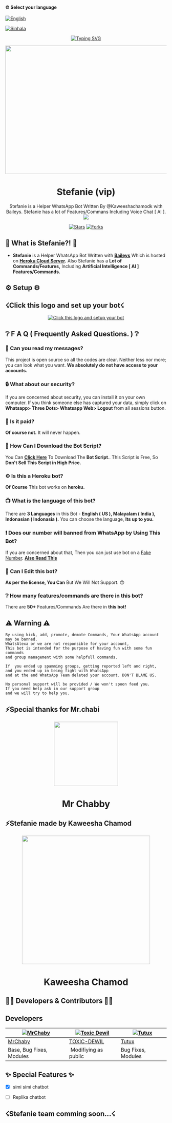 #### © Select your language

  [![English](https://img.shields.io/badge/Select-English-red.svg)](https://github.com/Kaweeshachamodk/stefanie/edit/main/README.md)

  [![Sinhala](https://img.shields.io/badge/Select-Sinhala-green.svg)](https://github.com/Kaweeshachamodk/stefanie/edit/main/README.md)




<p align="center">
    <a href="https://github.com/Kaweeshachamodk">
        <img
            src="https://readme-typing-svg.herokuapp.com?size=33&width=1000&lines=Welcome+To+Stefanie...+Thank+You+For+Visiting...."
            alt="Typing SVG"
        />
    </a>
</p>


<div align="center">
  <img src="https://telegra.ph/file/0edc0f3917fde20a7990a.jpg" width="600" height="400">
  <h1>Stefanie (vip)</h1>

</div>
<p align="center">
    Stefanie is a Helper WhatsApp Bot Written By @Kaweeshachamodk with Baileys. Stefanie has a lot of Features/Commans Including Voice Chat [ AI ].
    <br>
     <img src="https://img.shields.io/github/repo-size/Kaweeshachamodk/Stefanie?color=green&label=Repo%60total%60size&style=plastic">

<p align="center">
<a href="https://github.com/Kaweeshachamodk/Stefanie/stargazers/"><img title="Stars" src="https://img.shields.io/github/stars/Kaweeshachamodk/Stefanie?color=blue&style=flat-square"></a>
<a href="https://github.com/Kaweeshachamodk/Stefanie/network/members"><img title="Forks" src="https://img.shields.io/github/forks/Kaweeshachamodk/Stefanie?color=pink&style=flat-square"></a>

## 🤔 What is Stefanie?! 🤔
- **Stefanie** is a Helper WhatsApp Bot Written with **[Baileys](https://github.com/adiwajshing/baileys)** Which is hosted on **[Heroku Cloud Server](https://heroku.com).** Also Stefanie has a **Lot of Commands/Features,** Including **Artificial Intelligence [ AI ] Features/Commands.**

## ⚙️ Setup ⚙️

## ☇Click this logo and set up your bot☇
</p>
  <p align="center">
<a href="https://github.com/Kaweeshachamodk/stefanie/tree/main/setup%20your%20bot"><img title="Click this logo and setup your bot" src="https://img.shields.io/badge/click this logo and sey up your bot-afnanplk/pinkymwol?color=Yellow&style=for-the-badge&logo=github"></a>
</p>

## ❔ F A Q ( Frequently Asked Questions. ) ❔

### 💬 Can you read my messages?

This project is open source so all the codes are clear. Neither less nor more; you can look what you want. **We absolutely do not have access to your accounts.**

### 🔒 What about our security?

If you are concerned about security, you can install it on your own computer. If you think someone else has captured your data, simply click on **Whatsapp> Three Dots> Whatsapp Web> Logout** from all sessions button.
  
### 💸 Is it paid?

**Of course not.** It will never happen. 

### 📃 How Can I Download the Bot Script?

You Can **[Click Here](https://github.com/Kaweeshachamodk/Stefanie_/archive/refs/heads/master.zip)** To Download The **Bot Script**.. This Script is Free, So **Don't Sell This Script in High Price.**

### ⚙ Is this a Heroku bot?

**Of Course** This bot works on **heroku.**

### 📺 What is the language of this bot?

There are **3 Languages** in this Bot - **English ( US ), Malayalam ( India ), Indonasian ( Indonasia ).** You can choose the language, **Its up to you.**

### ❗ Does our number will banned from WhatsApp by Using This Bot?

If you are concerned about that, Then you can just use bot on a [Fake Number](https://youtu.be/v8lGcQp0RjQ). **[Also Read This](https://github.com/TOXIC-DEVIL/WhatsAlexa#-warnings--disclaimers-)**

### 🔄 Can I Edit this bot?

**As per the license, You Can** But We Will Not Support. 🙃

### ❔ How many features/commands are there in this bot?

There are **50+** Features/Commands Are there in **this bot!**

## ⚠ Warning ⚠

```
By using kick, add, promote, demote Commands, Your WhatsApp account may be banned.
WhatsAlexa or we are not responsible for your account, 
This bot is intended for the purpose of having fun with some fun commands 
and group management with some helpfull commands.

If  you ended up spamming groups, getting reported left and right, 
and you ended up in being fight with WhatsApp
and at the end WhatsApp Team deleted your account. DON'T BLAME US.

No personal support will be provided / We won't spoon feed you. 
If you need help ask in our support group 
and we will try to help you.
```
 

## ⚡Special thanks for Mr.chabi

  <div align="center">

  <img src="https://telegra.ph/file/43671afb59b0578ad4a46.jpg" width="200" height="200">

  <h1>Mr Chabby</h1>

</div>
 
 ## ⚡Stefanie made by Kaweesha Chamod

  <div align="center">

  <img src="https://telegra.ph/file/25d0b3be938c54ff88750.jpg" width="400" height="400">

  <h1>Kaweesha Chamod</h1>

</div>
 

## 👨‍💻 Developers & Contributors 👨‍💻

## Developers
  <div align="center">
    
  [![MrChaby](https://github.com/MrChaby.png?size=100)](https://github.com/MrChaby) |  [![Toxic Dewil](https://github.com/TOXIC-DEVIL.png?size=100)](https://github.com/TOXIC-DEVIL) | [![Tutux](https://github.com/Tutux1.png?size=100)](https://github.com/Tutux1) 
----|----|----
[MrChaby](https://github.com/MrChaby)  | [TOXIC-DEWIL](https://github.com/TOXIC-DEVIL) | [Tutux](https://github.com/Tutux1)
Base, Bug Fixes, Modules | Modifiying  as   public | Bug Fixes, Modules
  </div>


 


## ✨ Special Features ✨

- [x] simi simi chatbot

- [ ] Replika chatbot

## ☇Stefanie team comming soon...☇
